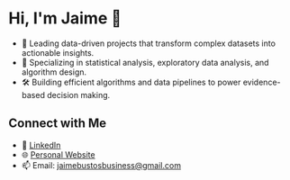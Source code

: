# Hi, I'm Jaime 👋
- 🔭 Leading data-driven projects that transform complex datasets into actionable insights.
- 🌱 Specializing in statistical analysis, exploratory data analysis, and algorithm design.
- 🛠️ Building efficient algorithms and data pipelines to power evidence-based decision making.


## Connect with Me
- 💼 [LinkedIn](https://linkedin.com/in/jaimebustosjr)  
- 🌐 [Personal Website](https://jaimebustos.com)  
- 📫 Email: jaimebustosbusiness@gmail.com
